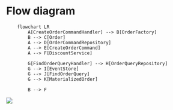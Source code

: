 # Flow diagram

```
    flowchart LR
        A[CreateOrderCommandHandler] --> B[OrderFactory]
        B --> C[Order]
        A --> D[OrderCommandRepository]
        A --> E[CreateOrderCommand]
        A --> F[DiscountService]

        G[FindOrderQueryHandler] --> H[OrderQueryRepository]
        G --> I[EventStore]
        G --> J[FindOrderQuery]
        G --> K[MaterializedOrder]

        B --> F
```

[![](https://mermaid.ink/img/pako:eNptkN1uwjAMhV-lyjW8QC8mQUthf5oGd0u5sBKXRmqSyk2YOsS7z2vHRjciRYr9nWM7PgnlNYpUVI1_VzVQSJ62pUv4LGRGCAFfSCNl3lpwesO3Qdon8_ldspQDKkAFT_1-dC0HlI3oO7cYcrm8rrTF1nfmyjiKVjeaTgSFzE2nfHRhh3Q0CpmOfC0L4_RgfI1I_WTWjfwF_1qvB8m9XB2RyzLACXj4U3gCH-Uzj0sGGvOB-vLr610UYiYskgWjec-nL1SKUKPFUqT81FhBbEIpSndmKcTgd71TIg0UcSZiq7lBbuBAYEVaQdNxlnw81D9RC-7N-ws9fwJ1Upny?type=png)](https://mermaid.live/edit#pako:eNptkN1uwjAMhV-lyjW8QC8mQUthf5oGd0u5sBKXRmqSyk2YOsS7z2vHRjciRYr9nWM7PgnlNYpUVI1_VzVQSJ62pUv4LGRGCAFfSCNl3lpwesO3Qdon8_ldspQDKkAFT_1-dC0HlI3oO7cYcrm8rrTF1nfmyjiKVjeaTgSFzE2nfHRhh3Q0CpmOfC0L4_RgfI1I_WTWjfwF_1qvB8m9XB2RyzLACXj4U3gCH-Uzj0sGGvOB-vLr610UYiYskgWjec-nL1SKUKPFUqT81FhBbEIpSndmKcTgd71TIg0UcSZiq7lBbuBAYEVaQdNxlnw81D9RC-7N-ws9fwJ1Upny)
